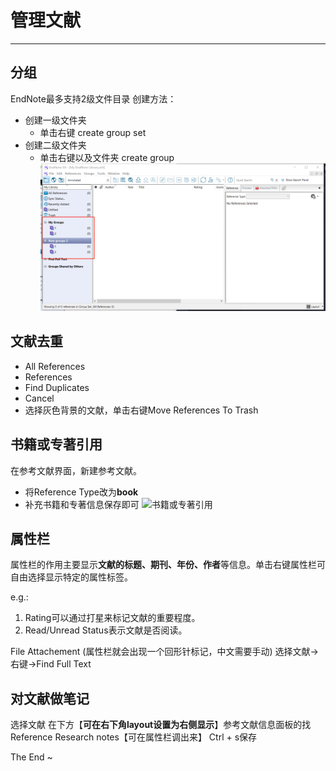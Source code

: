# 管理文献
***
## 分组
EndNote最多支持2级文件目录
创建方法：
- 创建一级文件夹
  - 单击右键 create group set
- 创建二级文件夹
  - 单击右键以及文件夹 create group
  ![管理文献-分组](../asset/管理文献-分组.png)

## 文献去重
- All References
- References
- Find Duplicates 
- Cancel
- 选择灰色背景的文献，单击右键Move References To Trash

## 书籍或专著引用
在参考文献界面，新建参考文献。
- 将Reference Type改为**book**
- 补充书籍和专著信息保存即可
![书籍或专著引用](../../asset/EndNote使用教程/专著引用.png)

## 属性栏
属性栏的作用主要显示**文献的标题、期刊、年份、作者**等信息。单击右键属性栏可自由选择显示特定的属性标签。

e.g.: 
1. Rating可以通过打星来标记文献的重要程度。
2. Read/Unread Status表示文献是否阅读。

File Attachement (属性栏就会出现一个回形针标记，中文需要手动)
选择文献→右键→Find Full Text

## 对文献做笔记
选择文献
在下方【**可在右下角layout设置为右侧显示**】参考文献信息面板的找Reference
Research notes【可在属性栏调出来】
Ctrl + s保存

The End ~
